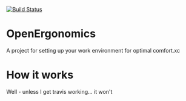 [![Build Status](https://travis-ci.org/computamike/OpenErgonomics.svg?branch=gh-pages)](https://travis-ci.org/computamike/OpenErgonomics)

# OpenErgonomics
A project for setting up your work environment for optimal comfort.xc

# How it works 
Well - unless I get travis working... it won't

